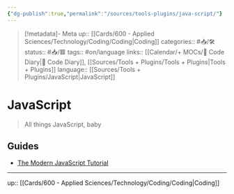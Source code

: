 ```yaml
---
{"dg-publish":true,"permalink":"/sources/tools-plugins/java-script/"}
---
```


> [!metadata]- Meta
> up:: [[Cards/600 - Applied Sciences/Technology/Coding/Coding\|Coding]]
> categories:: #📥/🛠 
> status:: #📥/🟥 
> tags::  #on/language
> links:: [[Calendar/+ MOCs/🧪 Code Diary\|🧪 Code Diary]], [[Sources/Tools + Plugins/Tools + Plugins\|Tools + Plugins]]
> language:: [[Sources/Tools + Plugins/JavaScript\|JavaScript]]

# JavaScript
> All things JavaScript, baby

## Guides
- [The Modern JavaScript Tutorial](https://javascript.info/)
---
up:: [[Cards/600 - Applied Sciences/Technology/Coding/Coding\|Coding]]

